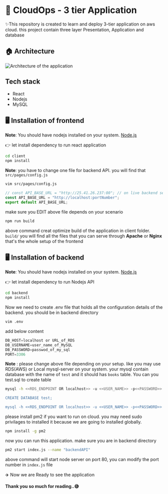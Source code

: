    # 🚀 CloudOps - 3 tier Application

✨This repository is created to learn and deploy  3-tier application on aws cloud. this project contain three layer Presentation, Application and database

## 🏠 Architecture
![Architecture of the application](architecture.gif)

## Tech stack

- React 
- Nodejs
- MySQL

## 🖥️ Installation of frontend

**Note**: You should have nodejs installed on your system. [Node.js](https://nodejs.org/)

👉 let install dependency to run react application

```sh
cd client
npm install
```

**Note**: you have to change one file for backend API. you will find that `src/pages/config.js`

```sh
vim src/pages/config.js
```

```javascript
// const API_BASE_URL = "http://25.41.26.237:80"; // on live backend server which is running on port 80
const API_BASE_URL = "http://localhost:portNumber";
export default API_BASE_URL;
```
make sure you EDIT above file depends on your scenario


```sh
npm run build 
```

above command creat optimize build of the application in client folder. `build/` you will find all the files that you can serve through **Apache** or **Nginx**
that's the whole setup of the frontend

##  🖥️ ️Installation of backend

**Note**: You should have nodejs installed on your system. [Node.js](https://nodejs.org/)

👉 let install dependency to run Nodejs  API

```sh
cd backend
npm install
```
Now we need to create .env file that holds all the configuration details of the backend. you should be in backend directory

```sh
vim .env
```
add below content 

```javascript
DB_HOST=localhost or URL_of_RDS
DB_USERNAME=user_name_of_MySQL
DB_PASSWORD=passwod_of_my_sql
PORT=3306
```
**Note** : please change above file depending on your setup. like you may use RDS(AWS) or Local mysql-server on your system. your mysql contain database with the name of `test` and it should has `books` table. You can you test.sql to create table 


```sh
mysql -h <<RDS_ENDPOINT OR localhost>> -u <<USER_NAME>> -p<<PASSWORD>>

CREATE DATABASE test;

mysql -h <<RDS_ENDPOINT OR localhost>> -u <<USER_NAME>> -p<<PASSWORD>> test < test.sql
```


please install pm2 if you want to run on cloud. you may need sudo privilages to installed it because we are going to installed globally.

```sh
npm install -g pm2
```

now you can run this application. make sure you are in backend directory


```sh
pm2 start index.js --name "backendAPI"
```

above command will start node server on port 80, you can modify the port number in `index.js` file

✈️ Now we are Ready to see the application

**Thank you so much for reading..😅**
